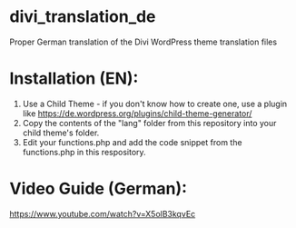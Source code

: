 # divi_translation_de
Proper German translation of the Divi WordPress theme translation files

# Installation (EN):
1) Use a Child Theme - if you don't know how to create one, use a plugin like https://de.wordpress.org/plugins/child-theme-generator/
2) Copy the contents of the "lang" folder from this repository into your child theme's folder.
3) Edit your functions.php and add the code snippet from the functions.php in this respository.

# Video Guide (German):
https://www.youtube.com/watch?v=X5olB3kqvEc
